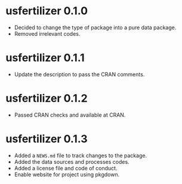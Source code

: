 # usfertilizer 0.1.0

* Decided to change the type of package into a pure data package.
* Removed irrelevant codes.

# usfertilizer 0.1.1

* Update the description to pass the CRAN comments.

# usfertilizer 0.1.2

* Passed CRAN checks and available at CRAN.

# usfertilizer 0.1.3

* Added a `NEWS.md` file to track changes to the package.
* Added the data sources and processes codes.
* Added a license file and code of conduct.
* Enable website for project using pkgdown.

